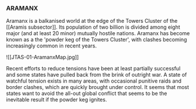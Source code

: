 ### ARAMANX

Aramanx is a balkanised world at the edge of the Towers Cluster of the [[Aramis subsector]]. Its population of two billion is divided among eight major (and at least 20 minor) mutually hostile nations. Aramanx has become known as a the 'powder keg of the Towers Cluster', with clashes becoming increasingly common in recent years.

![[JTAS-01-AramanxMap.jpg]]

Recent efforts to reduce tensions have been at least partially successful and some states have pulled back from the brink of outright war. A state of watchful tension exists in many areas, with occasional punitive raids and border clashes, which are quickly brought under control. It seems that most states want to avoid the all-out global conflict that seems to be the inevitable result if the powder keg ignites.
